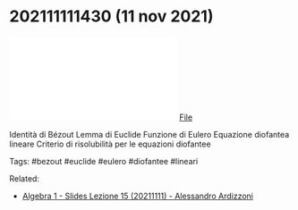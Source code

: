 # 202111111430 (11 nov 2021)

![](202111111430.pdf)
[File](202111111430.pdf)

Identità di Bézout
Lemma di Euclide
Funzione di Eulero
Equazione diofantea lineare
Criterio di risolubilità per le equazioni diofantee

Tags:
#bezout #euclide #eulero #diofantee #lineari

Related:
- [Algebra 1 - Slides Lezione 15 (20211111) - Alessandro Ardizzoni](Algebra%201%20-%20Slides%20Lezione%2015%20(20211111)%20-%20Alessandro%20Ardizzoni.pdf)